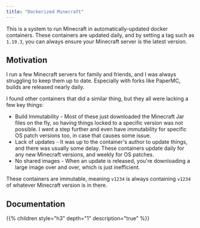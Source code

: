 ```yaml
---
title: "Dockerized Minecraft"
---
```


This is a system to run Minecraft in automatically-updated docker containers.
These containers are updated daily, and by setting a tag such as `1.19.3`, you
can always ensure your Minecraft server is the latest version.

## Motivation

I run a few Minecraft servers for family and friends, and I was always
struggling to keep them up to date.  Especially with forks like PaperMC, builds
are released nearly daily.

I found other containers that did a similar thing, but they all were lacking a
few key things:

* Build Immutability - Most of these just downloaded the Minecraft Jar files on
  the fly, so having things locked to a specific version was not possible.  I
  went a step further and even have immutability for specific OS patch versions
  too, in case that causes some issue.
* Lack of updates - It was up to the container's author to update things, and
  there was usually some delay.  These containers update daily for any new
  Minecraft versions, and weekly for OS patches.
* No shared images - When an update is released, you're downloading a large
  image over and over, which is just inefficient.

These containers are immutable, meaning `v1234` is always containing `v1234` of
whatever Minecraft version is in there.

## Documentation

{{% children style="h3" depth="1" description="true" %}}
